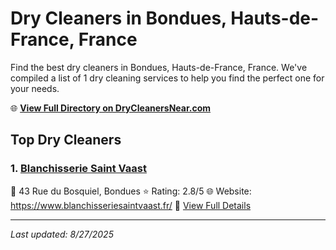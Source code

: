 # Dry Cleaners in Bondues, Hauts-de-France, France

Find the best dry cleaners in Bondues, Hauts-de-France, France. We've compiled a list of 1 dry cleaning services to help you find the perfect one for your needs.

🌐 **[View Full Directory on DryCleanersNear.com](https://drycleanersnear.com/city/France/Hauts-de-France/Bondues)**

## Top Dry Cleaners

### 1. [Blanchisserie Saint Vaast](https://drycleanersnear.com/dryCleaner/68ae67e2c95ff2c6096b1a17/blanchisserie-saint-vaast)
📍 43 Rue du Bosquiel, Bondues
⭐ Rating: 2.8/5
🌐 Website: https://www.blanchisseriesaintvaast.fr/
🔗 [View Full Details](https://drycleanersnear.com/dryCleaner/68ae67e2c95ff2c6096b1a17/blanchisserie-saint-vaast)


---

*Last updated: 8/27/2025*
